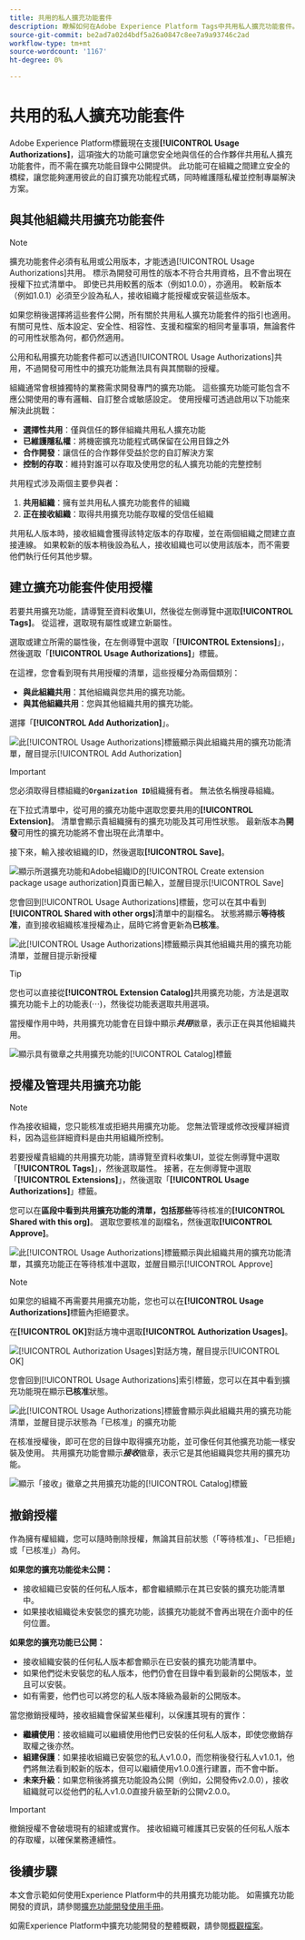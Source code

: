 ```yaml
---
title: 共用的私人擴充功能套件
description: 瞭解如何在Adobe Experience Platform Tags中共用私人擴充功能套件。
source-git-commit: be2ad7a02d4bdf5a26a0847c8ee7a9a93746c2ad
workflow-type: tm+mt
source-wordcount: '1167'
ht-degree: 0%

---
```


# 共用的私人擴充功能套件

Adobe Experience Platform標籤現在支援&#x200B;**[!UICONTROL Usage Authorizations]**，這項強大的功能可讓您安全地與信任的合作夥伴共用私人擴充功能套件，而不需在擴充功能目錄中公開提供。 此功能可在組織之間建立安全的橋樑，讓您能夠運用彼此的自訂擴充功能程式碼，同時維護隱私權並控制專屬解決方案。

## 與其他組織共用擴充功能套件

>[!NOTE]
>
>擴充功能套件必須有私用或公用版本，才能透過[!UICONTROL Usage Authorizations]共用。 標示為開發可用性的版本不符合共用資格，且不會出現在授權下拉式清單中。 即使已共用較舊的版本（例如1.0.0），亦適用。 較新版本（例如1.0.1）必須至少設為私人，接收組織才能授權或安裝這些版本。
>
>如果您稍後選擇將這些套件公開，所有關於共用私人擴充功能套件的指引也適用。 有關可見性、版本設定、安全性、相容性、支援和檔案的相同考量事項，無論套件的可用性狀態為何，都仍然適用。

公用和私用擴充功能套件都可以透過[!UICONTROL Usage Authorizations]共用，不過開發可用性中的擴充功能無法具有與其關聯的授權。

組織通常會根據獨特的業務需求開發專門的擴充功能。 這些擴充功能可能包含不應公開使用的專有邏輯、自訂整合或敏感設定。 使用授權可透過啟用以下功能來解決此挑戰：

- **選擇性共用**：僅與信任的夥伴組織共用私人擴充功能
- **已維護隱私權**：將機密擴充功能程式碼保留在公用目錄之外
- **合作開發**：讓信任的合作夥伴受益於您的自訂解決方案
- **控制的存取**：維持對誰可以存取及使用您的私人擴充功能的完整控制

共用程式涉及兩個主要參與者：

1. **共用組織**：擁有並共用私人擴充功能套件的組織
2. **正在接收組織**：取得共用擴充功能存取權的受信任組織

共用私人版本時，接收組織會獲得該特定版本的存取權，並在兩個組織之間建立直接連線。 如果較新的版本稍後設為私人，接收組織也可以使用該版本，而不需要他們執行任何其他步驟。

## 建立擴充功能套件使用授權

若要共用擴充功能，請導覽至資料收集UI，然後從左側導覽中選取&#x200B;**[!UICONTROL Tags]**。 從這裡，選取現有屬性或建立新屬性。

選取或建立所需的屬性後，在左側導覽中選取「**[!UICONTROL Extensions]**」，然後選取「**[!UICONTROL Usage Authorizations]**」標籤。

在這裡，您會看到現有共用授權的清單，這些授權分為兩個類別：

- **與此組織共用**：其他組織與您共用的擴充功能。
- **與其他組織共用**：您與其他組織共用的擴充功能。

選擇「**[!UICONTROL Add Authorization]**」。

![此[!UICONTROL Usage Authorizations]標籤顯示與此組織共用的擴充功能清單，醒目提示[!UICONTROL Add Authorization]](../images/shared-extensions/add-authorization.png)

>[!IMPORTANT]
>
>您必須取得目標組織的&#x200B;**`Organization ID`**&#x200B;組織擁有者。 無法依名稱搜尋組織。

在下拉式清單中，從可用的擴充功能中選取您要共用的&#x200B;**[!UICONTROL Extension]**。 清單會顯示貴組織擁有的擴充功能及其可用性狀態。 最新版本為&#x200B;**開發**&#x200B;可用性的擴充功能將不會出現在此清單中。

接下來，輸入接收組織的ID，然後選取&#x200B;**[!UICONTROL Save]**。

![顯示所選擴充功能和Adobe組織ID的[!UICONTROL Create extension package usage authorization]頁面已輸入，並醒目提示[!UICONTROL Save]](../images/shared-extensions/save-authorization.png)

您會回到[!UICONTROL Usage Authorizations]標籤，您可以在其中看到&#x200B;**[!UICONTROL Shared with other orgs]**&#x200B;清單中的副檔名。 狀態將顯示&#x200B;**等待核准**，直到接收組織核准授權為止，屆時它將會更新為&#x200B;**已核准**。

![此[!UICONTROL Usage Authorizations]標籤顯示與其他組織共用的擴充功能清單，並醒目提示新授權](../images/shared-extensions/new-authorization.png)

>[!TIP]
>
>您也可以直接從&#x200B;**[!UICONTROL Extension Catalog]**&#x200B;共用擴充功能，方法是選取擴充功能卡上的功能表(⋯)，然後從功能表選取共用選項。

當授權作用中時，共用擴充功能會在目錄中顯示&#x200B;***共用***&#x200B;徽章，表示正在與其他組織共用。

![顯示具有徽章之共用擴充功能的[!UICONTROL Catalog]標籤](../images/shared-extensions/sharing-badge.png)

## 授權及管理共用擴充功能

>[!NOTE]
>
>作為接收組織，您只能核准或拒絕共用擴充功能。 您無法管理或修改授權詳細資料，因為這些詳細資料是由共用組織所控制。

若要授權貴組織的共用擴充功能，請導覽至資料收集UI，並從左側導覽中選取「**[!UICONTROL Tags]**」，然後選取屬性。 接著，在左側導覽中選取「**[!UICONTROL Extensions]**」，然後選取「**[!UICONTROL Usage Authorizations]**」標籤。

您可以在&#x200B;**區段中看到共用擴充功能的清單，包括那些**&#x200B;等待核准的&#x200B;**[!UICONTROL Shared with this org]**。 選取您要核准的副檔名，然後選取&#x200B;**[!UICONTROL Approve]**。

![此[!UICONTROL Usage Authorizations]標籤顯示與此組織共用的擴充功能清單，其擴充功能正在等待核准中選取，並醒目顯示[!UICONTROL Approve]](../images/shared-extensions/approve-authorization.png)

>[!NOTE]
>
>如果您的組織不再需要共用擴充功能，您也可以在&#x200B;**[!UICONTROL Usage Authorizations]**&#x200B;標籤內拒絕要求。

在&#x200B;**[!UICONTROL OK]**&#x200B;對話方塊中選取&#x200B;**[!UICONTROL Authorization Usages]**。

![ [!UICONTROL Authorization Usages]對話方塊，醒目提示[!UICONTROL OK]](../images/shared-extensions/confirmation.png)

您會回到[!UICONTROL Usage Authorizations]索引標籤，您可以在其中看到擴充功能現在顯示&#x200B;**已核准**&#x200B;狀態。

![此[!UICONTROL Usage Authorizations]標籤會顯示與此組織共用的擴充功能清單，並醒目提示狀態為「已核准」的擴充功能](../images/shared-extensions/approved-authorization.png)

在核准授權後，即可在您的目錄中取得擴充功能，並可像任何其他擴充功能一樣安裝及使用。 共用擴充功能會顯示&#x200B;***接收***&#x200B;徽章，表示它是其他組織與您共用的擴充功能。

![顯示「接收」徽章之共用擴充功能的[!UICONTROL Catalog]標籤](../images/shared-extensions/receiving-badge.png)

## 撤銷授權

作為擁有權組織，您可以隨時刪除授權，無論其目前狀態（「等待核准」、「已拒絕」或「已核准」）為何。

**如果您的擴充功能從未公開：**

- 接收組織已安裝的任何私人版本，都會繼續顯示在其已安裝的擴充功能清單中。
- 如果接收組織從未安裝您的擴充功能，該擴充功能就不會再出現在介面中的任何位置。

**如果您的擴充功能已公開：**

- 接收組織安裝的任何私人版本都會顯示在已安裝的擴充功能清單中。
- 如果他們從未安裝您的私人版本，他們仍會在目錄中看到最新的公開版本，並且可以安裝。
- 如有需要，他們也可以將您的私人版本降級為最新的公開版本。

當您撤銷授權時，接收組織會保留某些權利，以保護其現有的實作：

- **繼續使用**：接收組織可以繼續使用他們已安裝的任何私人版本，即使您撤銷存取權之後亦然。
- **組建保護**：如果接收組織已安裝您的私人v1.0.0，而您稍後發行私人v1.0.1，他們將無法看到較新的版本，但可以繼續使用v1.0.0進行建置，而不會中斷。
- **未來升級**：如果您稍後將擴充功能設為公開（例如，公開發佈v2.0.0），接收組織就可以從他們的私人v1.0.0直接升級至新的公開v2.0.0。

>[!IMPORTANT]
>
>撤銷授權不會破壞現有的組建或實作。 接收組織可維護其已安裝的任何私人版本的存取權，以確保業務連續性。

## 後續步驟

本文會示範如何使用Experience Platform中的共用擴充功能功能。 如需擴充功能開發的資訊，請參閱[擴充功能開發使用手冊](./getting-started.md)。

如需Experience Platform中擴充功能開發的整體概觀，請參閱[概觀檔案](./overview.md)。

